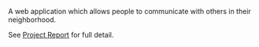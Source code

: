 A web application which allows people to communicate with others in their neighborhood.

See [Project Report](./DB_Project_Report.pdf) for full detail.